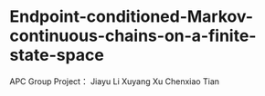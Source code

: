 # Endpoint-conditioned-Markov-continuous-chains-on-a-finite-state-space
APC Group Project：
Jiayu Li Xuyang Xu Chenxiao Tian
